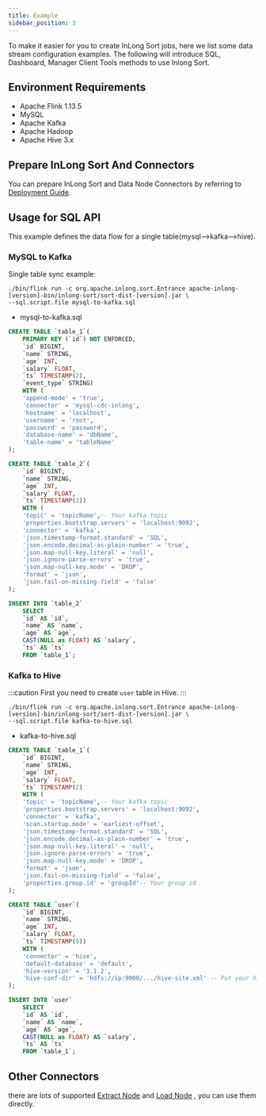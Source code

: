 ```yaml
---
title: Example
sidebar_position: 3
---
```


To make it easier for you to create InLong Sort jobs, here we list some data stream configuration examples.
The following will introduce SQL, Dashboard, Manager Client Tools methods to use Inlong Sort.

## Environment Requirements
- Apache Flink 1.13.5
- MySQL
- Apache Kafka
- Apache Hadoop
- Apache Hive 3.x

## Prepare InLong Sort And Connectors
You can prepare InLong Sort and Data Node Connectors by referring to [Deployment Guide](quick_start.md).

## Usage for SQL API

This example defines the data flow for a single table(mysql-->kafka-->hive). 

### MySQL to Kafka

Single table sync example:

```shell
./bin/flink run -c org.apache.inlong.sort.Entrance apache-inlong-[version]-bin/inlong-sort/sort-dist-[version].jar \
--sql.script.file mysql-to-kafka.sql
```

- mysql-to-kafka.sql

```sql
CREATE TABLE `table_1`(
    PRIMARY KEY (`id`) NOT ENFORCED,
    `id` BIGINT,
    `name` STRING,
    `age` INT,
    `salary` FLOAT,
    `ts` TIMESTAMP(2),
    `event_type` STRING)
    WITH (
    'append-mode' = 'true',
    'connector' = 'mysql-cdc-inlong',
    'hostname' = 'localhost',
    'username' = 'root',
    'password' = 'password',
    'database-name' = 'dbName',
    'table-name' = 'tableName'
);

CREATE TABLE `table_2`(
    `id` BIGINT,
    `name` STRING,
    `age` INT,
    `salary` FLOAT,
    `ts` TIMESTAMP(2))
    WITH (
    'topic' = 'topicName',-- Your kafka topic
    'properties.bootstrap.servers' = 'localhost:9092',
    'connector' = 'kafka',
    'json.timestamp-format.standard' = 'SQL',
    'json.encode.decimal-as-plain-number' = 'true',
    'json.map-null-key.literal' = 'null',
    'json.ignore-parse-errors' = 'true',
    'json.map-null-key.mode' = 'DROP',
    'format' = 'json',
    'json.fail-on-missing-field' = 'false'
);

INSERT INTO `table_2` 
    SELECT 
    `id` AS `id`,
    `name` AS `name`,
    `age` AS `age`,
    CAST(NULL as FLOAT) AS `salary`,
    `ts` AS `ts`
    FROM `table_1`;

```

### Kafka to Hive
:::caution
First you need to create `user` table in Hive.
:::

```shell
./bin/flink run -c org.apache.inlong.sort.Entrance apache-inlong-[version]-bin/inlong-sort/sort-dist-[version].jar \
--sql.script.file kafka-to-hive.sql
```

- kafka-to-hive.sql

```sql
CREATE TABLE `table_1`(
    `id` BIGINT,
    `name` STRING,
    `age` INT,
    `salary` FLOAT,
    `ts` TIMESTAMP(2)
    WITH (
    'topic' = 'topicName',-- Your kafka topic
    'properties.bootstrap.servers' = 'localhost:9092',
    'connector' = 'kafka',
    'scan.startup.mode' = 'earliest-offset',
    'json.timestamp-format.standard' = 'SQL',
    'json.encode.decimal-as-plain-number' = 'true',
    'json.map-null-key.literal' = 'null',
    'json.ignore-parse-errors' = 'true',
    'json.map-null-key.mode' = 'DROP',
    'format' = 'json',
    'json.fail-on-missing-field' = 'false',
    'properties.group.id' = 'groupId'-- Your group id
);

CREATE TABLE `user`(
    `id` BIGINT,
    `name` STRING,
    `age` INT,
    `salary` FLOAT,
    `ts` TIMESTAMP(9))
    WITH (
    'connector' = 'hive',
    'default-database' = 'default',
    'hive-version' = '3.1.2',
    'hive-conf-dir' = 'hdfs://ip:9000/.../hive-site.xml' -- Put your hive-site.xml into HDFS
);

INSERT INTO `user` 
    SELECT 
    `id` AS `id`,
    `name` AS `name`,
    `age` AS `age`,
    CAST(NULL as FLOAT) AS `salary`,
    `ts` AS `ts`
    FROM `table_1`;

```

## Other Connectors
there are lots of supported [Extract Node](data_node/extract_node/overview.md) and [Load Node](data_node/load_node/overview.md) , you can use them directly.
